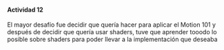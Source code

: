 #### Actividad 12

El mayor desafío fue decidir que quería hacer para aplicar el Motion 101 y después de decidir que quería usar shaders, tuve que aprender tooodo lo posible sobre shaders para poder llevar a la implementación que deseaba

